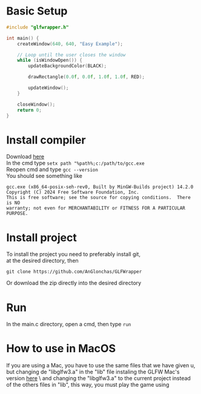 # Basic Setup
```c
#include "glfwrapper.h"

int main() {
    createWindow(640, 640, "Easy Example");

    // Loop until the user closes the window
    while (isWindowOpen()) {
        updateBackgroundColor(BLACK);

        drawRectangle(0.0f, 0.0f, 1.0f, 1.0f, RED);

        updateWindow();
    }

    closeWindow();
    return 0;
}
```

# Install compiler
Download [here](https://github.com/niXman/mingw-builds-binaries/releases/download/15.1.0-rt_v12-rev0/x86_64-15.1.0-release-posix-seh-ucrt-rt_v12-rev0.7z) \
In the cmd type `setx path "%path%;c:/path/to/gcc.exe` \
Reopen cmd and type `gcc --version` \
You should see something like 
```
gcc.exe (x86_64-posix-seh-rev0, Built by MinGW-Builds project) 14.2.0
Copyright (C) 2024 Free Software Foundation, Inc.
This is free software; see the source for copying conditions.  There is NO
warranty; not even for MERCHANTABILITY or FITNESS FOR A PARTICULAR PURPOSE.
```

# Install project
To install the project you need to preferably install git, \
at the desired directory, then 
```
git clone https://github.com/AnGlonchas/GLFWrapper
```
Or download the zip directly into the desired directory 

# Run
In the main.c directory, open a cmd, then type `run` 

# How to use in MacOS
If you are using a Mac, you have to use the same files that we have given u, but changing de "libglfw3.a" in the "lib" file instaling the GLFW Mac's version [here](https://www.glfw.org/download.html) \ and changing the "libglfw3.a" to the current project instead of the others files in "lib", this way, you must play the game using
